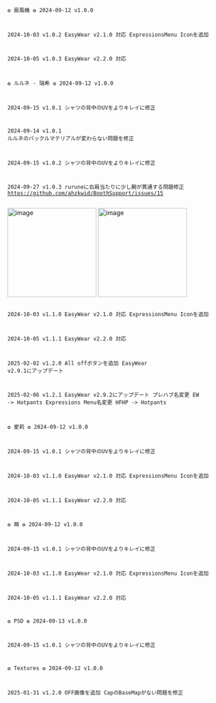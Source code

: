 
<code>

✪ 扇風機 ✪
2024-09-12
v1.0.0

2024-10-03
v1.0.2
EasyWear v2.1.0 対応
ExpressionsMenu Iconを追加

2024-10-05
v1.0.3
EasyWear v2.2.0 対応



✪ ルルネ - 瑞希 ✪
2024-09-12
v1.0.0

2024-09-15
v1.0.1
シャツの背中のUVをよりキレイに修正

2024-09-14
v1.0.1
ルルネのバックルマテリアルが変わらない問題を修正

2024-09-15
v1.0.2
シャツの背中のUVをよりキレイに修正

2024-09-27
v1.0.3
ruruneに右肩当たりに少し腕が貫通する問題修正 https://github.com/ahzkwid/BoothSupport/issues/15


</code>

<img width="200" height="200" alt="image" src="https://github.com/user-attachments/assets/b78f07bf-e531-4ee8-8439-038526816bf4" />
<img width="200" height="200" alt="image" src="https://github.com/user-attachments/assets/eeb02c69-a1fb-480c-b1d6-d7f546c4f4d0" />

<code>


2024-10-03
v1.1.0
EasyWear v2.1.0 対応
ExpressionsMenu Iconを追加

2024-10-05
v1.1.1
EasyWear v2.2.0 対応

2025-02-02
v1.2.0
All offボタンを追加
EasyWear v2.9.1にアップデート

2025-02-06
v1.2.1
EasyWear v2.9.2にアップデート
プレハブ名変更 EW -> Hotpants
Expressions Menu名変更 HFHP -> Hotpants






✪ 愛莉 ✪
2024-09-12
v1.0.0

2024-09-15
v1.0.1
シャツの背中のUVをよりキレイに修正

2024-10-03
v1.1.0
EasyWear v2.1.0 対応
ExpressionsMenu Iconを追加

2024-10-05
v1.1.1
EasyWear v2.2.0 対応





✪ 萌 ✪
2024-09-12
v1.0.0

2024-09-15
v1.0.1
シャツの背中のUVをよりキレイに修正

2024-10-03
v1.1.0
EasyWear v2.1.0 対応
ExpressionsMenu Iconを追加

2024-10-05
v1.1.1
EasyWear v2.2.0 対応





✪ PSD ✪
2024-09-13
v1.0.0

2024-09-15
v1.0.1
シャツの背中のUVをよりキレイに修正




✪ Textures ✪
2024-09-12
v1.0.0

2025-01-31
v1.2.0
OFF画像を追加
CapのBaseMapがない問題を修正


</code>
